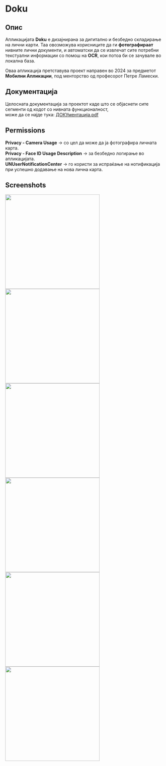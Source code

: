 # Doku

Опис
-
Апликацијата **Doku** е дизајнирана за дигитално и безбедно складирање на лични
карти. Таа овозможува корисниците да ги **фотографираат** нивните лични документи, и
автоматски да се извлечат сите потребни текстуални информации со помош на **OCR**,
кои потоа би се зачувале во локална база.

Оваа апликација претставува проект направен во 2024 за предметот **Мобилни Апликации**, под менторство од
професорот Петре Ламески.

Документација
-
Целосната документација за проектот каде што се објаснети сите сегменти од кодот со нивната функционалност, <br>
може да се најде тука:
[ДОКУментација.pdf](https://github.com/user-attachments/files/18662346/default.pdf)

Permissions
- 
**Privacy - Camera Usage** -> со цел да може да ја фотографира личната карта. <br>
**Privacy - Face ID Usage Description** -> за безбедно логирање во апликацијата. <br>
**UNUserNotificationCenter** -> го користи за испраќање на нотификација при успешно додавање на нова лична карта.

Screenshots
------------

<img src="https://github.com/user-attachments/assets/0c4c6c2c-3bea-40c5-b181-410a70a7b8ff" width="300">
<img src="https://github.com/user-attachments/assets/729820b7-d0a6-4a5b-9a22-b292f885d12a" width="300">
<img src="https://github.com/user-attachments/assets/14662d95-539a-4080-88e0-ab5bff2c8511" width="300">
<img src="https://github.com/user-attachments/assets/b6f1e534-4572-4f6b-ab87-b7fb82bee1be" width="300">
<img src="https://github.com/user-attachments/assets/43881ffc-2b2b-49bd-8b13-50bd18ddfb98" width="300">
<img src="https://github.com/user-attachments/assets/ec1a85d7-6de1-465c-bacc-5b74e10c842c" width="300">
